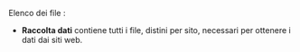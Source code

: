 Elenco dei file :
-  **Raccolta dati** contiene tutti i file, distini per sito, necessari per ottenere i dati dai siti web.  
